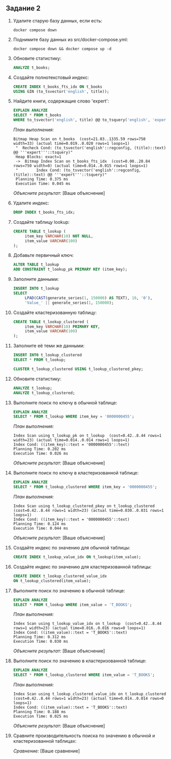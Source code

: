 ## Задание 2

1. Удалите старую базу данных, если есть:
    ```shell
    docker compose down
    ```

2. Поднимите базу данных из src/docker-compose.yml:
    ```shell
    docker compose down && docker compose up -d
    ```

3. Обновите статистику:
    ```sql
    ANALYZE t_books;
    ```

4. Создайте полнотекстовый индекс:
    ```sql
    CREATE INDEX t_books_fts_idx ON t_books 
    USING GIN (to_tsvector('english', title));
    ```

5. Найдите книги, содержащие слово 'expert':
    ```sql
    EXPLAIN ANALYZE
    SELECT * FROM t_books 
    WHERE to_tsvector('english', title) @@ to_tsquery('english', 'expert');
    ```
    
    *План выполнения:*
    ```
    Bitmap Heap Scan on t_books  (cost=21.03..1335.59 rows=750 width=33) (actual time=0.019..0.020 rows=1 loops=1)
     "  Recheck Cond: (to_tsvector('english'::regconfig, (title)::text) @@ '''expert'''::tsquery)"
     Heap Blocks: exact=1
     ->  Bitmap Index Scan on t_books_fts_idx  (cost=0.00..20.84 rows=750 width=0) (actual time=0.014..0.015 rows=1 loops=1)
     "        Index Cond: (to_tsvector('english'::regconfig, (title)::text) @@ '''expert'''::tsquery)"
     Planning Time: 0.375 ms
     Execution Time: 0.045 ms
    ```
    
    *Объясните результат:*
    [Ваше объяснение]

6. Удалите индекс:
    ```sql
    DROP INDEX t_books_fts_idx;
    ```

7. Создайте таблицу lookup:
    ```sql
    CREATE TABLE t_lookup (
         item_key VARCHAR(10) NOT NULL,
         item_value VARCHAR(100)
    );
    ```

8. Добавьте первичный ключ:
    ```sql
    ALTER TABLE t_lookup 
    ADD CONSTRAINT t_lookup_pk PRIMARY KEY (item_key);
    ```

9. Заполните данными:
    ```sql
    INSERT INTO t_lookup 
    SELECT 
         LPAD(CAST(generate_series(1, 150000) AS TEXT), 10, '0'),
         'Value_' || generate_series(1, 150000);
    ```

10. Создайте кластеризованную таблицу:
     ```sql
     CREATE TABLE t_lookup_clustered (
          item_key VARCHAR(10) PRIMARY KEY,
          item_value VARCHAR(100)
     );
     ```

11. Заполните её теми же данными:
     ```sql
     INSERT INTO t_lookup_clustered 
     SELECT * FROM t_lookup;
     
     CLUSTER t_lookup_clustered USING t_lookup_clustered_pkey;
     ```

12. Обновите статистику:
     ```sql
     ANALYZE t_lookup;
     ANALYZE t_lookup_clustered;
     ```

13. Выполните поиск по ключу в обычной таблице:
     ```sql
     EXPLAIN ANALYZE
     SELECT * FROM t_lookup WHERE item_key = '0000000455';
     ```
     
     *План выполнения:*
     ```
     Index Scan using t_lookup_pk on t_lookup  (cost=0.42..8.44 rows=1 width=23) (actual time=0.014..0.014 rows=1 loops=1)
     Index Cond: ((item_key)::text = '0000000455'::text)
     Planning Time: 0.202 ms
     Execution Time: 0.026 ms
     ```
     
     *Объясните результат:*
     [Ваше объяснение]

14. Выполните поиск по ключу в кластеризованной таблице:
     ```sql
     EXPLAIN ANALYZE
     SELECT * FROM t_lookup_clustered WHERE item_key = '0000000455';
     ```
     
     *План выполнения:*
     ```
     Index Scan using t_lookup_clustered_pkey on t_lookup_clustered  (cost=0.42..8.44 rows=1 width=23) (actual time=0.030..0.031 rows=1 loops=1)
     Index Cond: ((item_key)::text = '0000000455'::text)
     Planning Time: 0.124 ms
     Execution Time: 0.044 ms
     ```
     
     *Объясните результат:*
     [Ваше объяснение]

15. Создайте индекс по значению для обычной таблицы:
     ```sql
     CREATE INDEX t_lookup_value_idx ON t_lookup(item_value);
     ```

16. Создайте индекс по значению для кластеризованной таблицы:
     ```sql
     CREATE INDEX t_lookup_clustered_value_idx 
     ON t_lookup_clustered(item_value);
     ```

17. Выполните поиск по значению в обычной таблице:
     ```sql
     EXPLAIN ANALYZE
     SELECT * FROM t_lookup WHERE item_value = 'T_BOOKS';
     ```
     
     *План выполнения:*
     ```
     Index Scan using t_lookup_value_idx on t_lookup  (cost=0.42..8.44 rows=1 width=23) (actual time=0.016..0.016 rows=0 loops=1)
     Index Cond: ((item_value)::text = 'T_BOOKS'::text)
     Planning Time: 0.312 ms
     Execution Time: 0.030 ms

     ```
     
     *Объясните результат:*
     [Ваше объяснение]

18. Выполните поиск по значению в кластеризованной таблице:
     ```sql
     EXPLAIN ANALYZE
     SELECT * FROM t_lookup_clustered WHERE item_value = 'T_BOOKS';
     ```
     
     *План выполнения:*
     ```
     Index Scan using t_lookup_clustered_value_idx on t_lookup_clustered  (cost=0.42..8.44 rows=1 width=23) (actual time=0.014..0.014 rows=0 loops=1)
     Index Cond: ((item_value)::text = 'T_BOOKS'::text)
     Planning Time: 0.188 ms
     Execution Time: 0.025 ms
     ```
     
     *Объясните результат:*
     [Ваше объяснение]

19. Сравните производительность поиска по значению в обычной и кластеризованной таблицах:
     
     *Сравнение:*
     [Ваше сравнение]